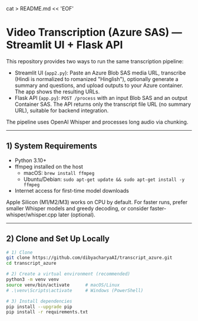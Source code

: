 cat > README.md << 'EOF'
# Video Transcription (Azure SAS) — Streamlit UI + Flask API

This repository provides two ways to run the same transcription pipeline:

- Streamlit UI (`app2.py`): Paste an Azure Blob SAS media URL, transcribe (Hindi is normalized to romanized "Hinglish"), optionally generate a summary and questions, and upload outputs to your Azure container. The app shows the resulting URLs.
- Flask API (`app.py`): `POST /process` with an input Blob SAS and an output Container SAS. The API returns only the transcript file URL (no summary URL), suitable for backend integration.

The pipeline uses OpenAI Whisper and processes long audio via chunking.

---

## 1) System Requirements

- Python 3.10+
- ffmpeg installed on the host
  - macOS: `brew install ffmpeg`
  - Ubuntu/Debian: `sudo apt-get update && sudo apt-get install -y ffmpeg`
- Internet access for first-time model downloads

Apple Silicon (M1/M2/M3) works on CPU by default. For faster runs, prefer smaller Whisper models and greedy decoding, or consider faster-whisper/whisper.cpp later (optional).

---

## 2) Clone and Set Up Locally

```bash
# 1) Clone
git clone https://github.com/dibyacharyaAI/transcript_azure.git
cd transcript_azure

# 2) Create a virtual environment (recommended)
python3 -m venv venv
source venv/bin/activate      # macOS/Linux
# .\venv\Scripts\activate     # Windows (PowerShell)

# 3) Install dependencies
pip install --upgrade pip
pip install -r requirements.txt

